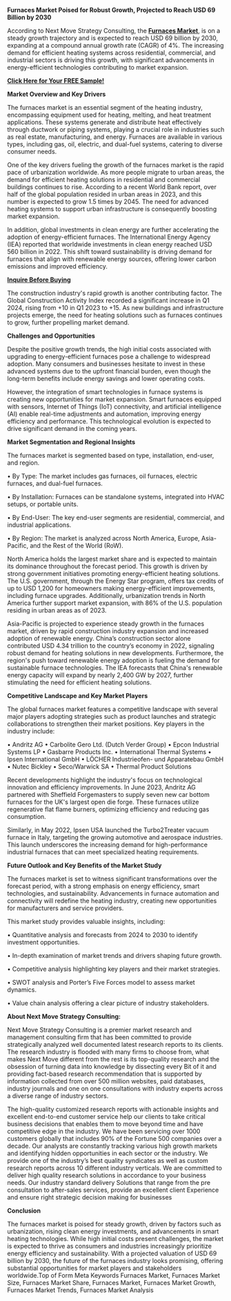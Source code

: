 **Furnaces Market Poised for Robust Growth, Projected to Reach USD 69 Billion by 2030**

According to Next Move Strategy Consulting, the **[Furnaces Market](https://www.nextmsc.com/report/furnaces-market)**, is on a steady growth trajectory and is expected to reach USD 69 billion by 2030, expanding at a compound annual growth rate (CAGR) of 4%. The increasing demand for efficient heating systems across residential, commercial, and industrial sectors is driving this growth, with significant advancements in energy-efficient technologies contributing to market expansion.

**[Click Here for Your FREE Sample!](https://www.nextmsc.com/furnaces-market/request-sample)** 

**Market Overview and Key Drivers**

The furnaces market is an essential segment of the heating industry, encompassing equipment used for heating, melting, and heat treatment applications. These systems generate and distribute heat effectively through ductwork or piping systems, playing a crucial role in industries such as real estate, manufacturing, and energy. Furnaces are available in various types, including gas, oil, electric, and dual-fuel systems, catering to diverse consumer needs.

One of the key drivers fueling the growth of the furnaces market is the rapid pace of urbanization worldwide. As more people migrate to urban areas, the demand for efficient heating solutions in residential and commercial buildings continues to rise. According to a recent World Bank report, over half of the global population resided in urban areas in 2023, and this number is expected to grow 1.5 times by 2045. The need for advanced heating systems to support urban infrastructure is consequently boosting market expansion.

In addition, global investments in clean energy are further accelerating the adoption of energy-efficient furnaces. The International Energy Agency (IEA) reported that worldwide investments in clean energy reached USD 560 billion in 2022. This shift toward sustainability is driving demand for furnaces that align with renewable energy sources, offering lower carbon emissions and improved efficiency.

**[Inquire Before Buying](https://www.nextmsc.com/furnaces-market/inquire-before-buying)**

The construction industry's rapid growth is another contributing factor. The Global Construction Activity Index recorded a significant increase in Q1 2024, rising from +10 in Q1 2023 to +15. As new buildings and infrastructure projects emerge, the need for heating solutions such as furnaces continues to grow, further propelling market demand.

**Challenges and Opportunities**

Despite the positive growth trends, the high initial costs associated with upgrading to energy-efficient furnaces pose a challenge to widespread adoption. Many consumers and businesses hesitate to invest in these advanced systems due to the upfront financial burden, even though the long-term benefits include energy savings and lower operating costs.

However, the integration of smart technologies in furnace systems is creating new opportunities for market expansion. Smart furnaces equipped with sensors, Internet of Things (IoT) connectivity, and artificial intelligence (AI) enable real-time adjustments and automation, improving energy efficiency and performance. This technological evolution is expected to drive significant demand in the coming years.

**Market Segmentation and Regional Insights**

The furnaces market is segmented based on type, installation, end-user, and region.

  • By Type: The market includes gas furnaces, oil furnaces, electric furnaces, and dual-fuel furnaces.
  
  • By Installation: Furnaces can be standalone systems, integrated into HVAC setups, or portable units.
  
  • By End-User: The key end-user segments are residential, commercial, and industrial applications.
  
  • By Region: The market is analyzed across North America, Europe, Asia-Pacific, and the Rest of the World (RoW).

North America holds the largest market share and is expected to maintain its dominance throughout the forecast period. This growth is driven by strong government initiatives promoting energy-efficient heating solutions. The U.S. government, through the Energy Star program, offers tax credits of up to USD 1,200 for homeowners making energy-efficient improvements, including furnace upgrades. Additionally, urbanization trends in North America further support market expansion, with 86% of the U.S. population residing in urban areas as of 2023.

Asia-Pacific is projected to experience steady growth in the furnaces market, driven by rapid construction industry expansion and increased adoption of renewable energy. China’s construction sector alone contributed USD 4.34 trillion to the country’s economy in 2022, signaling robust demand for heating solutions in new developments. Furthermore, the region's push toward renewable energy adoption is fueling the demand for sustainable furnace technologies. The IEA forecasts that China's renewable energy capacity will expand by nearly 2,400 GW by 2027, further stimulating the need for efficient heating solutions.

**Competitive Landscape and Key Market Players**

The global furnaces market features a competitive landscape with several major players adopting strategies such as product launches and strategic collaborations to strengthen their market positions.
Key players in the industry include:
    
  • Andritz AG
  • Carbolite Gero Ltd. (Dutch Verder Group)
  • Epcon Industrial Systems LP
  • Gasbarre Products Inc.
  • International Thermal Systems
  • Ipsen International GmbH
  • LÖCHER Industrieofen- und Apparatebau GmbH
  • Nutec Bickley
  • Seco/Warwick SA
  • Thermal Product Solutions

Recent developments highlight the industry's focus on technological innovation and efficiency improvements. In June 2023, Andritz AG partnered with Sheffield Forgemasters to supply seven new car bottom furnaces for the UK's largest open die forge. These furnaces utilize regenerative flat flame burners, optimizing efficiency and reducing gas consumption.

Similarly, in May 2022, Ipsen USA launched the Turbo2Treater vacuum furnace in Italy, targeting the growing automotive and aerospace industries. This launch underscores the increasing demand for high-performance industrial furnaces that can meet specialized heating requirements.

**Future Outlook and Key Benefits of the Market Study**

The furnaces market is set to witness significant transformations over the forecast period, with a strong emphasis on energy efficiency, smart technologies, and sustainability. Advancements in furnace automation and connectivity will redefine the heating industry, creating new opportunities for manufacturers and service providers.

This market study provides valuable insights, including:
    
  • Quantitative analysis and forecasts from 2024 to 2030 to identify investment opportunities.
  
  • In-depth examination of market trends and drivers shaping future growth.
  
  • Competitive analysis highlighting key players and their market strategies.
  
  • SWOT analysis and Porter’s Five Forces model to assess market dynamics.
  
  • Value chain analysis offering a clear picture of industry stakeholders.

**About Next Move Strategy Consulting:**

Next Move Strategy Consulting is a premier market research and management consulting firm that has been committed to provide strategically analyzed well documented latest research reports to its clients. The research industry is flooded with many firms to choose from, what makes Next Move different from the rest is its top-quality research and the obsession of turning data into knowledge by dissecting every Bit of it and providing fact-based research recommendation that is supported by information collected from over 500 million websites, paid databases, industry journals and one on one consultations with industry experts across a diverse range of industry sectors. 

The high-quality customized research reports with actionable insights and excellent end-to-end customer service help our clients to take critical business decisions that enables them to move beyond time and have competitive edge in the industry. We have been servicing over 1000 customers globally that includes 90% of the Fortune 500 companies over a decade. Our analysts are constantly tracking various high growth markets and identifying hidden opportunities in each sector or the industry. We provide one of the industry’s best quality syndicates as well as custom research reports across 10 different industry verticals. We are committed to deliver high quality research solutions in accordance to your business needs. Our industry standard delivery Solutions that range from the pre consultation to after-sales services, provide an excellent client Experience and ensure right strategic decision making for businesses

**Conclusion**

The furnaces market is poised for steady growth, driven by factors such as urbanization, rising clean energy investments, and advancements in smart heating technologies. While high initial costs present challenges, the market is expected to thrive as consumers and industries increasingly prioritize energy efficiency and sustainability. With a projected valuation of USD 69 billion by 2030, the future of the furnaces industry looks promising, offering substantial opportunities for market players and stakeholders worldwide.Top of Form
Meta Keywords Furnaces Market, Furnaces Market Size, Furnaces Market Share, Furnaces Market, Furnaces Market Growth, Furnaces Market Trends, Furnaces Market Analysis

